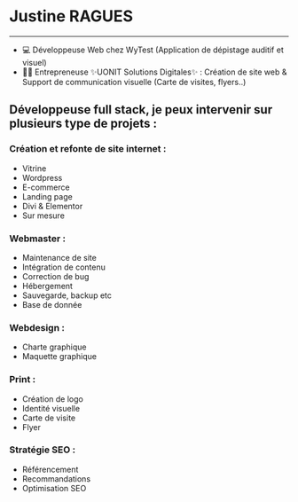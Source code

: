 # Justine RAGUES
---------------------------

* 💻 Développeuse Web chez WyTest (Application de dépistage auditif et visuel)
* 👩‍💻 Entrepreneuse ✨UONIT Solutions Digitales✨ : Création de site web & Support de communication visuelle (Carte de visites, flyers..)

## Développeuse full stack, je peux intervenir sur plusieurs type de projets :

### Création et refonte de site internet :
* Vitrine
* Wordpress
* E-commerce
* Landing page
* Divi & Elementor
* Sur mesure

### Webmaster :
* Maintenance de site
* Intégration de contenu
* Correction de bug
* Hébergement
* Sauvegarde, backup etc
* Base de donnée

### Webdesign :
* Charte graphique
* Maquette graphique

### Print :
* Création de logo
* Identité visuelle
* Carte de visite
* Flyer

### Stratégie SEO :
* Référencement
* Recommandations
* Optimisation SEO
